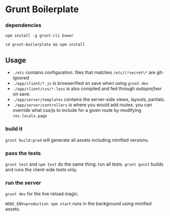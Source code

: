 # Grunt Boilerplate

### dependencies

`npm install -g grunt-cli bower`

`cd grunt-boilerplate && npm install`

## Usage

 * `./etc` contains configuration. files that matches `/etc/\*secret\*` are git-ignored 
 * `./app/client/*.js` is browserified on save when using `grunt dev`
 * `./app/client/css/*.less` is also compiled and fed through _autoprefixer_ on save.
 * `./app/server/templates` contains the server-side views, layouts, partials.
 * `./app/server/controllers` is where you would add routes. you can override what css/js to include for a given route by modifying `res.locals.page`

### build it

`grunt build:prod` will generate all assets including minified versions.

### pass the tests

`grunt test` and `npm test` do the same thing: run all tests.
`grunt qunit` builds and runs the client-side tests only.

### run the server

`grunt dev` for the live reload magic.

`NODE_ENV=production npm start` runs in the background using minified assets.
